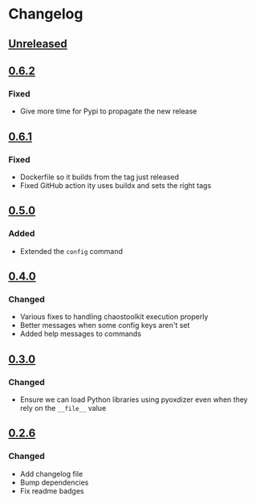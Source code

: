 # Changelog

## [Unreleased][]

[Unreleased]: https://github.com/reliablyhq/cli/compare/0.6.2...HEAD

## [0.6.2][]

[0.6.2]: https://github.com/reliablyhq/cli/compare/0.6.1...0.6.2

### Fixed

* Give more time for Pypi to propagate the new release

## [0.6.1][]

[0.6.1]: https://github.com/reliablyhq/cli/compare/0.6.0...0.6.1

### Fixed

* Dockerfile so it builds from the tag just released
* Fixed GitHub action ity uses buildx and sets the right tags

## [0.5.0][]

[0.5.0]: https://github.com/reliablyhq/cli/compare/0.4.0...0.5.0

### Added

* Extended the `config` command

## [0.4.0][]

[0.4.0]: https://github.com/reliablyhq/cli/compare/0.3.0...0.4.0

### Changed

- Various fixes to handling chaostoolkit execution properly
- Better messages when some config keys aren't set
- Added help messages to commands

## [0.3.0][]

[0.3.0]: https://github.com/reliablyhq/cli/compare/0.2.6...0.3.0

### Changed

- Ensure we can load Python libraries using pyoxdizer even when they rely
  on the `__file__` value

## [0.2.6][]

[0.2.6]: https://github.com/reliablyhq/cli/compare/0.2.6...HEAD

### Changed

- Add changelog file
- Bump dependencies
- Fix readme badges
